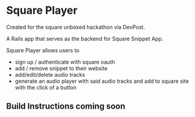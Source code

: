 # Square Player
Created for the square unboxed hackathon via DevPost.

A Rails app that serves as the backend for Square Snippet App.

Square Player allows users to 
- sign up / authenticate with square oauth
- add / remove snippet to their website
- add/edit/delete audio tracks
- generate an audio player with said audio tracks and add to square site with the click of a button

## Build Instructions coming soon